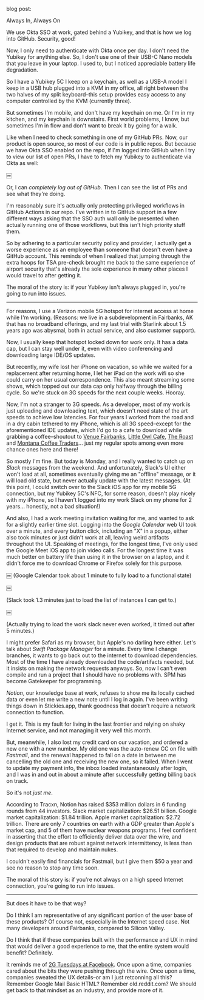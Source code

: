 blog post:

Always In, Always On

We use Okta SSO at work, gated behind a Yubikey, and that is how we log into GitHub. Security, good!

Now, I only need to authenticate with Okta once per day. I don't need the Yubikey for anything else. So, I don't use one of their USB-C Nano models that you leave in your laptop. I used to, but I noticed appreciable battery life degradation.

So I have a Yubikey 5C I keep on a keychain, as well as a USB-A model I keep in a USB hub plugged into a KVM in my office, all right between the two halves of my split keyboard–this setup provides easy access to any computer controlled by the KVM (currently three).

But sometimes I'm mobile, and don't have my keychain on me. Or I'm in my kitchen, and my keychain is downstairs. First world problems, I know, but sometimes I'm in flow and don't want to break it by going for a walk.

Like when I need to check something in one of my GitHub PRs. Now, our product is open source, so most of our code is in public repos. But because we have Okta SSO enabled on the repo, if I'm logged into GitHub when I try to view our list of open PRs, I have to fetch my Yubikey to authenticate via Okta as well:

￼

Or, I can _completely log out of GitHub_. Then I can see the list of PRs and see what they're doing.

I'm reasonably sure it's actually only protecting privileged workflows in GitHub Actions in our repo. I've written in to GitHub support in a few different ways asking that the SSO auth wall only be presented when actually running one of those workflows, but this isn't high priority stuff them.

So by adhering to a particular security policy and provider, I actually get a worse experience as an employee than someone that doesn't even have a GitHub account. This reminds of when I realized that jumping through the extra hoops for TSA pre-check brought me back to the same experience of airport security that's already the sole experience in many other places I would travel to after getting it.

The moral of the story is: if your Yubikey isn't always plugged in, you're going to run into issues.

---

For reasons, I use a Verizon mobile 5G hotspot for internet access at home while I'm working. (Reasons: we live in a subdevelopment in Fairbanks, AK that has no broadband offerings, and my last trial with Starlink about 1.5 years ago was abysmal, both in actual service, and also customer support).

Now, I usually keep that hotspot locked down for work only. It has a data cap, but I can stay well under it, even with video conferencing and downloading large IDE/OS updates.

But recently, my wife lost her iPhone on vacation, so while we waited for a replacement after returning home, I let her iPad on the work wifi so she could carry on her usual correspondence. This also meant streaming some shows, which topped out our data cap only halfway through the billing cycle. So we're stuck on 3G speeds for the next couple weeks. Hooray.

Now, I'm not a stranger to 3G speeds. As a developer, most of my work is just uploading and downloading text, which doesn't need state of the art speeds to achieve low latencies. For four years I worked from the road and in a dry cabin tethered to my iPhone, which is all 3G speed–except for the aforementioned IDE updates, which I'd go to a cafe to download while grabbing a coffee–shoutout to [Venue Fairbanks](https://www.instagram.com/venuefairbanks), [Little Owl Cafe](https://littleowlak.com), [The Roast](https://slvroast.com) and [Montana Coffee Traders](https://coffeetraders.com)... just my regular spots among even more chance ones here and there!

So mostly I'm fine. But today is Monday, and I really wanted to catch up on *Slack* messages from the weekend. And unfortunately, Slack's UI either won't load at all, sometimes eventually giving me an "offline" message, or it will load old state, but never actually update with the latest messages. (At this point, I could switch over to the Slack iOS app for my mobile 5G connection, but my Yubikey 5C's NFC, for some reason, doesn't play nicely with my iPhone, so I haven't logged into my work Slack on my phone for 2 years... honestly, not a bad situation!)

And also, I had a work meeting invitation waiting for me, and wanted to ask for a slightly earlier time slot. Logging into the *Google Calendar* web UI took over a minute, and every button click, including an "X" in a popup, either also took minutes or just didn't work at all, leaving weird artifacts throughout the UI. Speaking of meetings, for the longest time, I've only used the Google Meet iOS app to join video calls. For the longest time it was much better on battery life than using it in the browser on a laptop, and it didn't force me to download Chrome or Firefox solely for this purpose.

￼
(Google Calendar took about 1 minute to fully load to a functional state)

￼

(Slack took 1.3 minutes just to load the list of instances I can get to.)

￼

(Actually trying to load the work slack never even worked, it timed out after 5 minutes.)

I might prefer Safari as my browser, but Apple's no darling here either. Let's talk about *Swift Package Manager* for a minute. Every time I change branches, it wants to go back out to the internet to download dependencies. Most of the time I have already downloaded the code/artifacts needed, but it insists on making the network requests anyways. So, now I can't even compile and run a project that I should have no problems with. SPM has become Gatekeeper for programming.

*Notion*, our knowledge base at work, refuses to show me its locally cached data or even let me write a new note until I log in again. I've been writing things down in Stickies.app, thank goodness that doesn't require a network connection to function.

I get it. This is my fault for living in the last frontier and relying on shaky Internet service, and not managing it very well this month.

But, meanwhile, I also lost my credit card on our vacation, and ordered a new one with a new number. My old one was the auto-renew CC on file with *Fastmail*, and the renewal happened to fall on a date in between me cancelling the old one and receiving the new one, so it failed. When I went to update my payment info, the inbox loaded instantaneously after login, and I was in and out in about a minute after successfully getting billing back on track.

So it's not _just me_.

According to Tracxn, Notion has raised $353 million dollars in 6 funding rounds from 44 investors. Slack market capitalization: $26.51 billion. Google market capitalization: $1.84 trillion. Apple market capitalization: $2.72 trillion. There are only 7 countries on earth with a GDP greater than Apple's market cap, and 5 of them have nuclear weapons programs. I feel confident in asserting that the effort to efficiently deliver data over the wire, and design products that are robust against network intermittency, is less than that required to develop and maintain nukes.

I couldn't easily find financials for Fastmail, but I give them $50 a year and see no reason to stop any time soon.

The moral of this story is: if you're not always on a high speed Internet connection, you're going to run into issues.

---

But does it have to be that way?

Do I think I am representative of any significant portion of the user base of these products? Of course not, especially in the Internet speed case. Not many developers around Fairbanks, compared to Silicon Valley.

Do I think that if these companies built with the performance and UX in mind that would deliver a good experience to me, that the entire system would benefit? Definitely.

It reminds me of [2G Tuesdays at Facebook](https://www.theverge.com/2015/10/28/9625062/facebook-2g-tuesdays-slow-internet-developing-world). Once upon a time, companies cared about the bits they were pushing through the wire. Once upon a time, companies sweated the UX details–or am I just retconning all this? Remember Google Mail Basic HTML? Remember old.reddit.com? We should get back to that mindset as an industry, and provide more of it.
